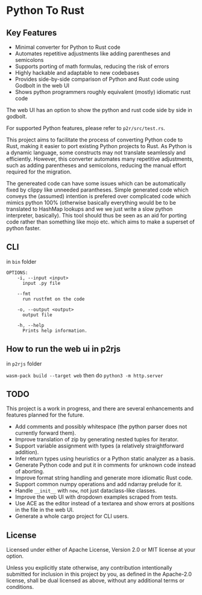 # Python To Rust

## Key Features

- Minimal converter for Python to Rust code
- Automates repetitive adjustments like adding parentheses and semicolons
- Supports porting of math formulas, reducing the risk of errors
- Highly hackable and adaptable to new codebases
- Provides side-by-side comparison of Python and Rust code using Godbolt in the web UI
- Shows python programmers roughly equivalent (mostly) idiomatic rust code

The web UI has an option to show the python and rust code side by side in godbolt.

For supported Python features, please refer to `p2r/src/test.rs`.

This project aims to facilitate the process of converting Python code to Rust, making it easier to port existing Python projects to Rust. As Python is a dynamic language, some constructs may not translate seamlessly and efficiently. However, this converter automates many repetitive adjustments, such as adding parentheses and semicolons, reducing the manual effort required for the migration.

The genereated code can have some issues which can be automatically fixed by clippy like unneeded parantheses. Simple generated code which conveys the (assumed) intention is prefered over complicated code which mimics python 100% (otherwise basically everything would be to be translated to HashMap lookups and we we just write a slow python interpreter, basically). This tool should thus be seen as an aid for porting code rather than something like mojo etc. which aims to make a superset of python faster.

## CLI

in `bin` folder

```
OPTIONS:
    -i, --input <input>
      input .py file

    --fmt
      run rustfmt on the code

    -o, --output <output>
      output file

    -h, --help
      Prints help information.
```

## How to run the web ui in p2rjs

in `p2rjs` folder

`wasm-pack build --target web`
then do
`python3 -m http.server`

## TODO

This project is a work in progress, and there are several enhancements and features planned for the future.

- Add comments and possibly whitespace (the python parser does not currently forward them).
- Improve translation of zip by generating nested tuples for iterator.
- Support variable assignment with types (a relatively straightforward addition).
- Infer return types using heuristics or a Python static analyzer as a basis.
- Generate Python code and put it in comments for unknown code instead of aborting.
- Improve format string handling and generate more idiomatic Rust code.
- Support common numpy operations and add ndarray prelude for it.
- Handle `__init__` with `new`, not just dataclass-like classes.
- Improve the web UI with dropdown examples scraped from tests.
- Use ACE as the editor instead of a textarea and show errors at positions in the file in the web UI.
- Generate a whole cargo project for CLI users.

## License

Licensed under either of Apache License, Version 2.0 or MIT license at your option.

Unless you explicitly state otherwise, any contribution intentionally submitted for inclusion in this project by you, as defined in the Apache-2.0 license, shall be dual licensed as above, without any additional terms or conditions.
